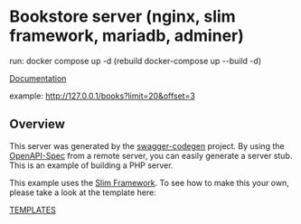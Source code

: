 # Bookstore server (nginx, slim framework, mariadb, adminer)

run: docker compose up -d (rebuild docker-compose up --build -d)

[Documentation](https://app.swaggerhub.com/apis-docs/grze.musz/LivespaceBookstore/1.0.0)

example:
http://127.0.0.1/books?limit=20&offset=3

## Overview
This server was generated by the [swagger-codegen](https://github.com/swagger-api/swagger-codegen) project.  By using the
[OpenAPI-Spec](https://github.com/swagger-api/swagger-core/wiki) from a remote server, you can easily generate a server stub.  This
is an example of building a PHP server.

This example uses the [Slim Framework](http://www.slimframework.com/).  To see how to make this your own, please take a look at the template here:

[TEMPLATES](https://github.com/swagger-api/swagger-codegen/tree/master/modules/swagger-codegen/src/main/resources/slim/)
